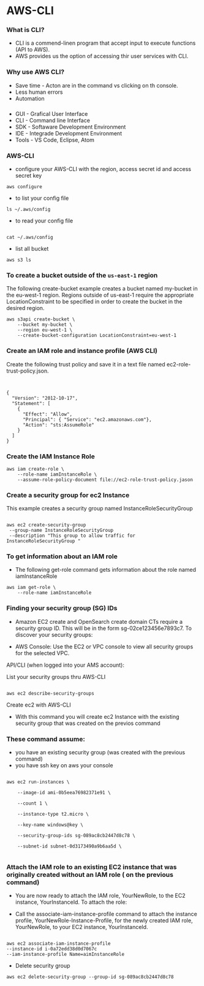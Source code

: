# AWS-CLI

### What is CLI?
- CLI is a commend-linen program that accept input to execute functions (API to AWS). 
- AWS provides us the option of accessing thir user services with CLI.

### Why use AWS CLI?
- Save time - Acton are in the command vs clicking on th console.
- Less human errors
- Automation 

### 
- GUI - Grafical User Interface
- CLI - Command line Interface
- SDK - Softaware Development Environment 
- IDE - Integrade Development Environment 
- Tools - VS Code, Eclipse, Atom



### AWS-CLI 

- configure your AWS-CLI with the region, access secret id and access secret key
~~~
aws configure
~~~
- to list your config file
~~~
ls ~/.aws/config
~~~

- to read your config file 
~~~

cat ~/.aws/config  
~~~


- list all bucket 
~~~
aws s3 ls
~~~


### To create a bucket outside of the ``us-east-1`` region 

The following create-bucket example creates a bucket named my-bucket in the eu-west-1 region. Regions outside of us-east-1 require the appropriate LocationConstraint to be specified in order to create the bucket in the desired region. 

~~~
aws s3api create-bucket \ 
    --bucket my-bucket \ 
    --region eu-west-1 \ 
    --create-bucket-configuration LocationConstraint=eu-west-1 

~~~

    
    

### Create an IAM role and instance profile (AWS CLI)

Create the following trust policy and save it in a text file named ec2-role-trust-policy.json.

~~~


{
  "Version": "2012-10-17",
  "Statement": [
    {
      "Effect": "Allow",
      "Principal": { "Service": "ec2.amazonaws.com"},
      "Action": "sts:AssumeRole"
    }
  ]
}

~~~

### Create the IAM Instance Role 


~~~
aws iam create-role \
    --role-name iamInstanceRole \
    --assume-role-policy-document file://ec2-role-trust-policy.jason
~~~



### Create a security group for ec2 Instance

This example creates a security group named InstanceRoleSecurityGroup 


~~~

aws ec2 create-security-group
 --group-name InstanceRoleSecurityGroup
 --description "This group to allow traffic for InstanceRoleSecurityGroup " 
 ~~~

### To get information about an IAM role 

- The following get-role command gets information about the role named iamInstanceRole

~~~
aws iam get-role \ 
    --role-name iamInstanceRole
~~~

### Finding your security group (SG) IDs 

 
- Amazon EC2 create and OpenSearch create domain CTs require a security group ID. This will be in the form sg-02ce123456e7893c7.  To discover your security groups: 

- AWS Console: Use the EC2 or VPC console to view all security groups for the selected VPC. 

API/CLI (when logged into your AMS account): 

List your security groups thru AWS-CLI 
~~~

aws ec2 describe-security-groups
~~~

Create ec2 with AWS-CLI 
- With this command you will create ec2 Instance with the existing security group that was created on the previos command 
### These command assume: 
 
- you have an existing security group (was created with the previous command)
- you have ssh key on aws your console
~~~

aws ec2 run-instances \ 

    --image-id ami-0b5eea76982371e91 \ 

    --count 1 \ 

    --instance-type t2.micro \ 

    --key-name windows@key \ 

    --security-group-ids sg-089ac8cb2447d8c78 \ 

    --subnet-id subnet-0d3173490a9b6aa5d \ 


~~~

### Attach the IAM role to an existing EC2 instance that was originally created without an IAM role ( on the previous command)


- You are now ready to attach the IAM role, YourNewRole, to the EC2 instance, YourInstanceId. To attach the role: 

- Call the associate-iam-instance-profile command to attach the instance profile, YourNewRole-Instance-Profile, for the newly created IAM role, YourNewRole, to your EC2 instance, YourInstanceId. 

~~~

aws ec2 associate-iam-instance-profile 
--instance-id i-0a72edd38d0d7067c
--iam-instance-profile Name=aimInstanceRole
~~~

- Delete security group
~~~
aws ec2 delete-security-group --group-id sg-089ac8cb2447d8c78
~~~
